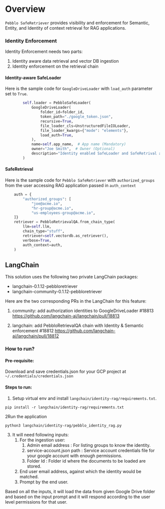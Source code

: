 # Overview

`Pebblo SafeRetriever` provides visibility and enforcement for Semantic, Entity, and Identity of context retrieval for RAG applications.

### Identity Enforcement

Identity Enforcement needs two parts:

1. Identity aware data retrieval and vector DB ingestion
2. Identity enforcement on the retrieval chain

#### Identity-aware SafeLoader

Here is the sample code for `GoogleDriveLoader` with `load_auth` parameter set to `True`.

```python
        self.loader = PebbloSafeLoader(
            GoogleDriveLoader(
                folder_id=folder_id,
                token_path="./google_token.json",
                recursive=True,
                file_loader_cls=UnstructuredFileIOLoader,
                file_loader_kwargs={"mode": "elements"},
                load_auth=True,
            ),
            name=self.app_name,  # App name (Mandatory)
            owner="Joe Smith",  # Owner (Optional)
            description="Identity enabled SafeLoader and SafeRetrival app using Pebblo",  # Description (Optional)
        )
```

#### SafeRetrieval

Here is the sample code for `Pebblo SafeRetriever` with `authorized_groups` from the user accessing RAG application passed in `auth_context`

```python
    auth = {
        "authorized_groups": [
            "joe@acme.io",
            "hr-group@acme.io",
            "us-employees-group@acme.io",
    ]}
    retriever = PebbloRetrievalQA.from_chain_type(
        llm=self.llm,
        chain_type="stuff",
        retriever=self.vectordb.as_retriever(),
        verbose=True,
        auth_context=auth,
    )
```

## LangChain

This solution uses the following two private LangChain packages:

* langchain-0.1.12-pebbloretriever
* langchain-community-0.1.12-pebbloretriever

Here are the two corresponding PRs in the LangChain for this feature:

1. community: add authorization identities to GoogleDriveLoader #18813
https://github.com/langchain-ai/langchain/pull/18813

1. langchain: add PebbloRetrievalQA chain with Identity & Semantic enforcement #18812
https://github.com/langchain-ai/langchain/pull/18812


### How to run?

#### Pre-requisite:
Download and save credentials.json for your GCP project at `~/.credentials/credentials.json`


#### Steps to run:
1. Setup virtual env and install `langchain/identity-rag/requirements.txt`.
```
pip install -r langchain/identity-rag/requirements.txt
```
2Run the application
```
python3 langchain/identity-rag/pebblo_identity_rag.py
```

3. It will need following inputs:
   1. For the ingestion user:
      1. Admin email address : For listing groups to know the identity.
      2. service-account.json path : Service account credentials file for your google account with enough permissions.
      3. Folder Id : Folder id where the documents to be loaded are stored.
   2. End user email address, against which the identity would be matched.
   3. Prompt by the end user.

Based on all the inputs, it will load the data from given Google Drive folder and
based on the input prompt and it will respond according to
the user level permissions for that user.